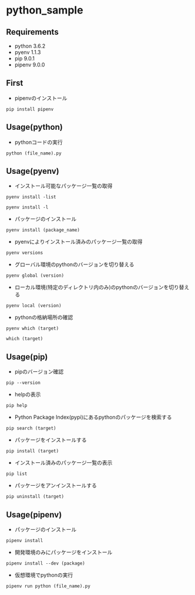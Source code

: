 # python_sample

## Requirements
- python 3.6.2
- pyenv 1.1.3
- pip 9.0.1
- pipenv 9.0.0

## First
- pipenvのインストール

```
pip install pipenv
```

## Usage(python)
- pythonコードの実行

```
python (file_name).py
```

## Usage(pyenv)
- インストール可能なパッケージ一覧の取得

```
pyenv install -list
```

```
pyenv install -l
```

- パッケージのインストール

```
pyenv install (package_name)
```

- pyenvによりインストール済みのパッケージ一覧の取得

```
pyenv versions
```

- グローバル環境のpythonのバージョンを切り替える

```
pyenv global (version)
```

- ローカル環境(特定のディレクトリ内のみ)のpythonのバージョンを切り替える

```
pyenv local (version)
```

- pythonの格納場所の確認

```
pyenv which (target)
```

```
which (target)
```

## Usage(pip)
- pipのバージョン確認

```
pip --version
```

- helpの表示

```
pip help
```

- Python Package Index(pypi)にあるpythonのパッケージを検索する

```
pip search (target)
```

- パッケージをインストールする

```
pip install (target)
```

- インストール済みのパッケージ一覧の表示

```
pip list
```

- パッケージをアンインストールする

```
pip uninstall (target)
```

## Usage(pipenv)
- パッケージのインストール

```
pipenv install
```

- 開発環境のみにパッケージをインストール

```
pipenv install --dev (package)
```

- 仮想環境でpythonの実行

```
pipenv run python (file_name).py
```

